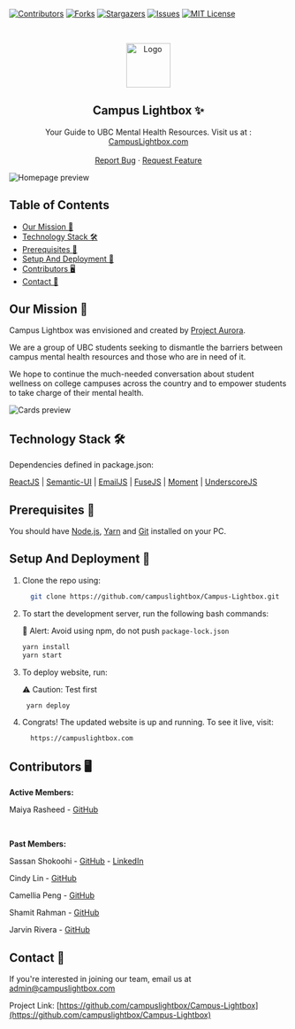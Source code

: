 <!-- Using README template from: https://github.com/othneildrew/Best-README-Template -->

[![Contributors][contributors-shield]][contributors-url]
[![Forks][forks-shield]][forks-url]
[![Stargazers][stars-shield]][stars-url]
[![Issues][issues-shield]][issues-url]
[![MIT License][license-shield]][license-url]

<!-- PROJECT LOGO -->
<br />
<p align="center">
  <a href="https://github.com/campuslightbox/Campus-Lightbox">
    <img src="images/logo.png" alt="Logo" width="80" height="80">
  </a>

  <h2 align="center">Campus Lightbox ✨</h2>
  <p align="center">
    Your Guide to UBC Mental Health Resources. Visit us at : 
    <a href="https://campuslightbox.com/">CampusLightbox.com</a>
    <br />
    <br />
    <a href="https://github.com/campuslightbox/Campus-Lightbox/issues">Report Bug</a>
    ·
    <a href="https://github.com/campuslightbox/Campus-Lightbox/issues">Request Feature</a>
  </p>
</p>

![Homepage preview](/images/homepage.png)

## Table of Contents

- [Our Mission 🧠](#our-mission-)
- [Technology Stack 🛠️](#technology-stack-%EF%B8%8F)
- [Prerequisites 🍪](#prerequisites-)
- [Setup And Deployment 🔧](#setup-and-deployment-)
- [Contributors 🖥](#contributors-)
- [Contact 📧](#contact-)

## Our Mission 🧠

Campus Lightbox was envisioned and created by [Project Aurora](https://www.projectaurora.ca/).

We are a group of UBC students seeking to dismantle the barriers between campus mental health resources and those who are in need of it.

We hope to continue the much-­needed conversation about student wellness on college campuses across the country and to empower students to take charge of their mental health.

![Cards preview](/images/cards.png)

## Technology Stack 🛠️

Dependencies defined in package.json:

[ReactJS](https://reactjs.org/)
| [Semantic-UI](https://react.semantic-ui.com/)
| [EmailJS](https://www.emailjs.com/)
| [FuseJS](https://fusejs.io/)
| [Moment](https://momentjs.com/)
| [UnderscoreJS](https://underscorejs.org/)

## Prerequisites 🍪

You should have [Node.js](https://nodejs.org/en/), [Yarn](https://classic.yarnpkg.com/en/docs/install/) and [Git](https://git-scm.com/) installed on your PC.

## Setup And Deployment 🔧

1. Clone the repo using:

   ```bash
     git clone https://github.com/campuslightbox/Campus-Lightbox.git
   ```

2. To start the development server, run the following bash commands:

   🚨 Alert: Avoid using npm, do not push `package-lock.json`

   ```bash
   yarn install
   yarn start
   ```

3. To deploy website, run:

   ⚠️ Caution: Test first

   ```bash
    yarn deploy
   ```

4. Congrats! The updated website is up and running. To see it live, visit:

   ```https
     https://campuslightbox.com
   ```

## Contributors 🖥

**Active Members:**

Maiya Rasheed - [GitHub](https://github.com/maiyaer)

<br />

**Past Members:**

Sassan Shokoohi - [GitHub](https://github.com/sassansh) - [LinkedIn](https://www.linkedin.com/in/sassanshokoohi/)

Cindy Lin - [GitHub](https://github.com/LanguageXange)

Camellia Peng - [GitHub](https://github.com/cching0L2)

Shamit Rahman - [GitHub](https://github.com/rahmanshamit)

Jarvin Rivera - [GitHub](https://github.com/Jrivera1625)

## Contact 📧

If you're interested in joining our team, email us at admin@campuslightbox.com

Project Link: [https://github.com/campuslightbox/Campus-Lightbox](https://github.com/campuslightbox/Campus-Lightbox)

<!-- MARKDOWN LINKS & IMAGES -->
<!-- https://www.markdownguide.org/basic-syntax/#reference-style-links -->

[contributors-shield]: https://img.shields.io/github/contributors/campuslightbox/Campus-Lightbox.svg?style=for-the-badge
[contributors-url]: https://github.com/campuslightbox/Campus-Lightbox/graphs/contributors
[forks-shield]: https://img.shields.io/github/forks/campuslightbox/Campus-Lightbox.svg?style=for-the-badge
[forks-url]: https://github.com/campuslightbox/Campus-Lightbox/network/members
[stars-shield]: https://img.shields.io/github/stars/campuslightbox/Campus-Lightbox.svg?style=for-the-badge
[stars-url]: https://github.com/campuslightbox/Campus-Lightbox/stargazers
[issues-shield]: https://img.shields.io/github/issues/campuslightbox/Campus-Lightbox.svg?style=for-the-badge
[issues-url]: https://github.com/campuslightbox/Campus-Lightbox/issues
[license-shield]: https://img.shields.io/github/license/campuslightbox/Campus-Lightbox.svg?style=for-the-badge
[license-url]: https://github.com/campuslightbox/Campus-Lightbox/blob/master/LICENSE
